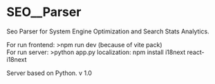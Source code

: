 # SEO__Parser
Seo Parser for System Engine Optimization and Search Stats Analytics.

For run frontend: >npm run dev (because of vite pack) <br />
For run server: >python app.py
localization: npm install i18next react-i18next



Server based on Python.
v 1.0
